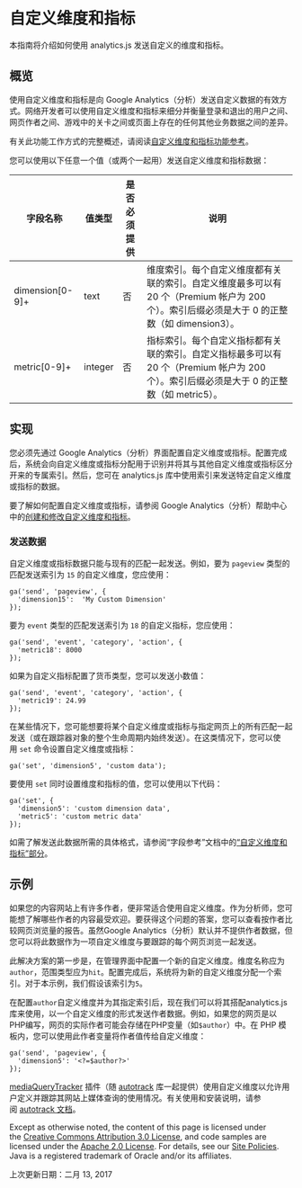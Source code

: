 # 自定义维度和指标

本指南将介绍如何使用 analytics.js 发送自定义的维度和指标。

## 概览

使用自定义维度和指标是向 Google Analytics（分析）发送自定义数据的有效方式。网络开发者可以使用自定义维度和指标来细分并衡量登录和退出的用户之间、网页作者之间、游戏中的关卡之间或页面上存在的任何其他业务数据之间的差异。

有关此功能工作方式的完整概述，请阅读[自定义维度和指标功能参考](https://support.google.com/analytics/answer/2709828?hl=zh-cn)。

您可以使用以下任意一个值（或两个一起用）发送自定义维度和指标数据：

| 字段名称            | 值类型     | 是否必须提供 | 说明                                       |
| --------------- | ------- | ------ | ---------------------------------------- |
| dimension[0-9]+ | text    | 否      | 维度索引。每个自定义维度都有关联的索引。自定义维度最多可以有 20 个（Premium 帐户为 200 个）。索引后缀必须是大于 0 的正整数（如 dimension3）。 |
| metric[0-9]+    | integer | 否      | 指标索引。每个自定义指标都有关联的索引。自定义指标最多可以有 20 个（Premium 帐户为 200 个）。索引后缀必须是大于 0 的正整数（如 metric5）。 |

## 实现

您必须先通过 Google Analytics（分析）界面配置自定义维度或指标。配置完成后，系统会向自定义维度或指标分配用于识别并将其与其他自定义维度或指标区分开来的专属索引。然后，您可在 analytics.js 库中使用索引来发送特定自定义维度或指标的数据。

要了解如何配置自定义维度或指标，请参阅 Google Analytics（分析）帮助中心中的[创建和修改自定义维度和指标](https://support.google.com/analytics/answer/2709828?hl=zh-cn)。

### 发送数据

自定义维度或指标数据只能与现有的匹配一起发送。例如，要为 `pageview` 类型的匹配发送索引为 `15` 的自定义维度，您应使用：

```
ga('send', 'pageview', {
  'dimension15':  'My Custom Dimension'
});

```

要为 `event` 类型的匹配发送索引为 `18` 的自定义指标，您应使用：

```
ga('send', 'event', 'category', 'action', {
  'metric18': 8000
});

```

如果为自定义指标配置了货币类型，您可以发送小数值：

```
ga('send', 'event', 'category', 'action', {
  'metric19': 24.99
});

```

在某些情况下，您可能想要将某个自定义维度或指标与指定网页上的所有匹配一起发送（或在跟踪器对象的整个生命周期内始终发送）。在这类情况下，您可以使用 `set` 命令设置自定义维度或指标：

```
ga('set', 'dimension5', 'custom data');

```

要使用 `set` 同时设置维度和指标的值，您可以使用以下代码：

```
ga('set', {
  'dimension5': 'custom dimension data',
  'metric5': 'custom metric data'
});

```

如需了解发送此数据所需的具体格式，请参阅“字段参考”文档中的[“自定义维度和指标”部分](https://developers.google.cn/analytics/devguides/collection/analyticsjs/field-reference?hl=zh-cn#customs)。

## 示例

如果您的内容网站上有许多作者，便非常适合使用自定义维度。作为分析师，您可能想了解哪些作者的内容最受欢迎。要获得这个问题的答案，您可以查看按作者比较网页浏览量的报告。虽然Google Analytics（分析）默认并不提供作者数据，但您可以将此数据作为一项自定义维度与要跟踪的每个网页浏览一起发送。

此解决方案的第一步是，在管理界面中配置一个新的自定义维度。维度名称应为`author`，范围类型应为`hit`。配置完成后，系统将为新的自定义维度分配一个索引。对于本示例，我们假设该索引为`5`。

在配置`author`自定义维度并为其指定索引后，现在我们可以将其搭配analytics.js库来使用，以一个自定义维度的形式发送作者数据。例如，如果您的网页是以PHP编写，网页的实际作者可能会存储在PHP变量（如`$author`）中。在 PHP 模板内，您可以使用此作者变量将作者值传给自定义维度：

```
ga('send', 'pageview', {
  'dimension5': '<?=$author?>'
});

```

[mediaQueryTracker](https://github.com/googleanalytics/autotrack#mediaquerytracker) 插件（随 [autotrack](https://github.com/googleanalytics/autotrack) 库一起提供）使用自定义维度以允许用户定义并跟踪其网站上媒体查询的使用情况。有关使用和安装说明，请参阅 [autotrack 文档](https://github.com/googleanalytics/autotrack)。

Except as otherwise noted, the content of this page is licensed under the [Creative Commons Attribution 3.0 License](http://creativecommons.org/licenses/by/3.0/), and code samples are licensed under the [Apache 2.0 License](http://www.apache.org/licenses/LICENSE-2.0). For details, see our [Site Policies](https://developers.google.cn/terms/site-policies?hl=zh-cn). Java is a registered trademark of Oracle and/or its affiliates.

上次更新日期：二月 13, 2017